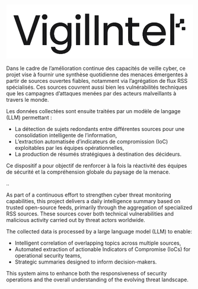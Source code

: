 
![](./img/logo.png)

Dans le cadre de l’amélioration continue des capacités de veille cyber, ce projet vise à fournir une synthèse quotidienne des menaces émergentes à partir de sources ouvertes fiables, notamment via l’agrégation de flux RSS spécialisés. Ces sources couvrent aussi bien les vulnérabilités techniques que les campagnes d’attaques menées par des acteurs malveillants à travers le monde.

Les données collectées sont ensuite traitées par un modèle de langage (LLM) permettant :
* La détection de sujets redondants entre différentes sources pour une consolidation intelligente de l’information,
* L’extraction automatisée d’indicateurs de compromission (IoC) exploitables par les équipes opérationnelles,
* La production de résumés stratégiques à destination des décideurs.

Ce dispositif a pour objectif de renforcer à la fois la réactivité des équipes de sécurité et la compréhension globale du paysage de la menace.


.. 

As part of a continuous effort to strengthen cyber threat monitoring capabilities, this project delivers a daily intelligence summary based on trusted open-source feeds, primarily through the aggregation of specialized RSS sources. These sources cover both technical vulnerabilities and malicious activity carried out by threat actors worldwide.

The collected data is processed by a large language model (LLM) to enable:
* Intelligent correlation of overlapping topics across multiple sources,
* Automated extraction of actionable Indicators of Compromise (IoCs) for operational security teams,
* Strategic summaries designed to inform decision-makers.

This system aims to enhance both the responsiveness of security operations and the overall understanding of the evolving threat landscape.
